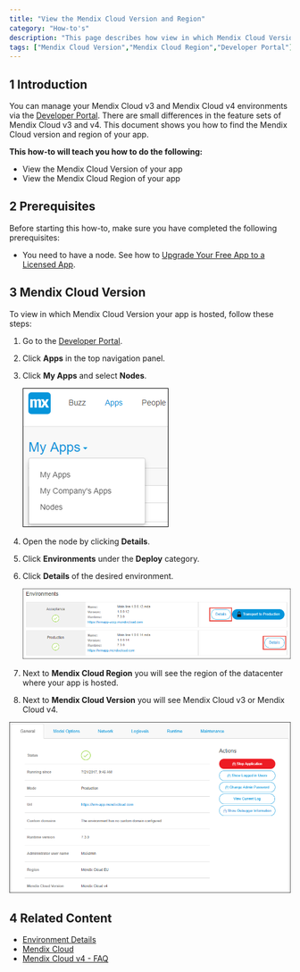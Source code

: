 ```yaml
---
title: "View the Mendix Cloud Version and Region"
category: "How-to's"
description: "This page describes how view in which Mendix Cloud Version and Region your app is hosted."
tags: ["Mendix Cloud Version","Mendix Cloud Region","Developer Portal"]
---
```


## 1 Introduction

You can manage your Mendix Cloud v3 and Mendix Cloud v4 environments via the [Developer Portal](http://home.mendix.com). There are small differences in the feature sets of Mendix Cloud v3 and v4. This document shows you how to find the Mendix Cloud version and region of your app.

**This how-to will teach you how to do the following:**

* View the Mendix Cloud Version of your app
* View the Mendix Cloud Region of your app

## 2 Prerequisites

Before starting this how-to, make sure you have completed the following prerequisites:

* You need to have a node. See how to [Upgrade Your Free App to a Licensed App](/developerportal/howto/how-to-upgrade-free-app).

## 3 Mendix Cloud Version

To view in which Mendix Cloud Version your app is hosted, follow these steps:

1. Go to the [Developer Portal](http://home.mendix.com).
2. Click **Apps** in the top navigation panel.
3. Click **My Apps** and select **Nodes**.

    ![](attachments/general/myapps.png)

4. Open the node by clicking **Details**.
5. Click **Environments** under the **Deploy** category.
6. Click **Details** of the desired environment.

    ![](attachments/deploy/environment-details.png)

7. Next to **Mendix Cloud Region** you will see the region of the datacenter where your app is hosted.
8. Next to **Mendix Cloud Version** you will see Mendix Cloud v3 or Mendix Cloud v4.

![](attachments/deploy/environments-general.png)

## 4 Related Content

* [Environment Details](/developerportal/deploy/environments-details)
* [Mendix Cloud](/howtogeneral/mendixcloud/)
* [Mendix Cloud v4 - FAQ](/howtogeneral/mendixcloud/mxcloudv4)
